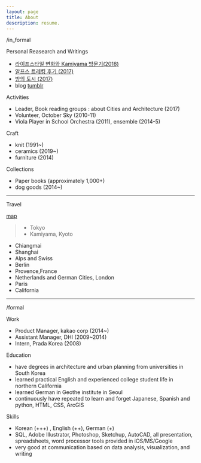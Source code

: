 ```yaml
---
layout: page
title: About
description: resume.
---
```



/in_formal

Personal Reasearch and Writings
* [라이프스타일 변화와 Kamiyama 방문기(2018)]()
* [알프스 트레킹 후기 (2017)]()
* [밤의 도시 (2017)]()
* blog [tumblr](https://placenesss.tumblr.com/)

Activities
* Leader, Book reading groups : about Cities and Architecture (2017)
* Volunteer, October Sky (2010-11)
* Viola Player in School Orchestra (2011), ensemble (2014-5)

Craft
* knit (1991~)
* ceramics (2019~)
* furniture (2014)

Collections
* Paper books (approximately 1,000+)
* dog goods (2014~) 



-----------------------------
Travel


[map]()
> * Tokyo
> * Kamiyama, Kyoto
- Chiangmai
- Shanghai
- Alps and Swiss
- Berlin
- Provence,France
- Netherlands and German Cities, London
- Paris
- California

-----------------------------
/formal

Work
* Product Manager, kakao corp (2014~)
* Assistant Manager, DHI (2009~2014)
* Intern, Prada Korea (2008)

Education
* have degrees in architecture and urban planning from universities in South Korea
* learned practical English and experienced college student life in northern California
* learned German in Geothe institute in Seoul
* continuously have repeated to learn and forget Japanese, Spanish and python, HTML, CSS, ArcGIS

Skills
* Korean (+++) , English (++), German (+)
* SQL, Adobe Illustrator, Photoshop, Sketchup, AutoCAD, all presentation, spreadsheets, word processor tools provided in iOS/MS/Google
* very good at communication based on data analysis, visualization, and writing
